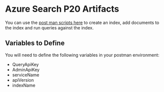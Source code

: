 # Azure Search P20 Artifacts

You can use the [post man scripts here](../PostMan-Collection.json) to create an index, add documents to the index and run queries against the index.

## Variables to Define

You will need to define the following variables in your postman environment:
- QueryApiKey
- AdminApiKey
- serviceName
- apiVersion
- indexName


